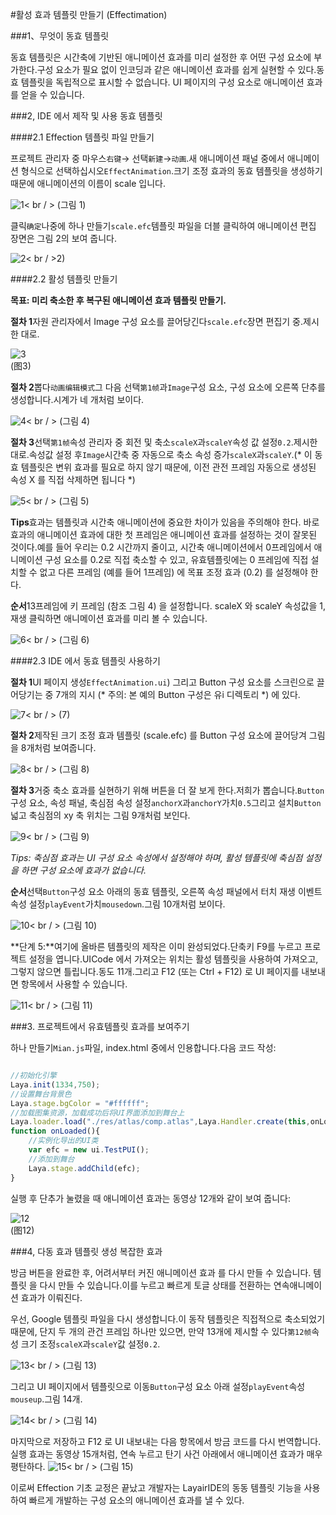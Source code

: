 #활성 효과 템플릿 만들기 (Effectimation)

###1、무엇이 동효 템플릿

동효 템플릿은 시간축에 기반된 애니메이션 효과를 미리 설정한 후 어떤 구성 요소에 부가한다.구성 요소가 필요 없이 인코딩과 같은 애니메이션 효과를 쉽게 실현할 수 있다.동효 템플릿을 독립적으로 표시할 수 없습니다. UI 페이지의 구성 요소로 애니메이션 효과를 얻을 수 있습니다.



###2, IDE 에서 제작 및 사용 동효 템플릿

####2.1 Effection 템플릿 파일 만들기

프로젝트 관리자 중 마우스`右键`-> 선택`新建`->`动画`.새 애니메이션 패널 중에서 애니메이션 형식으로 선택하십시오`EffectAnimation`.크기 조정 효과의 동효 템플릿을 생성하기 때문에 애니메이션의 이름이 scale 입니다.

![1](img/1.png)< br / > (그림 1)

클릭`确定`나중에 하나 만들기`scale.efc`템플릿 파일을 더블 클릭하여 애니메이션 편집 장면은 그림 2의 보여 줍니다.

![2](img/2.png)< br / >2)



####2.2 활성 템플릿 만들기

**목표: 미리 축소한 후 복구된 애니메이션 효과 템플릿 만들기.**

**절차 1**자원 관리자에서 Image 구성 요소를 끌어당긴다`scale.efc`장면 편집기 중.제시한 대로.

![3](img/3.png)<br/>(图3)




**절차 2**뽑다`动画编辑模式`그 다음 선택`第1帧`과`Image`구성 요소, 구성 요소에 오른쪽 단추를 생성합니다.시계가 네 개처럼 보이다.

![4](img/4.png)< br / > (그림 4)



**절차 3**선택`第1帧`속성 관리자 중 회전 및 축소`scaleX`과`scaleY`속성 값 설정`0.2`.제시한 대로.속성값 설정 후`Image`시간축 중 자동으로 축소 속성 증가`scaleX`과`scaleY`.(* 이 동효 템플릿은 변위 효과를 필요로 하지 않기 때문에, 이전 관전 프레임 자동으로 생성된 속성 X 를 직접 삭제하면 됩니다 *)

![5](img/5.png)< br / > (그림 5)

**Tips**효과는 템플릿과 시간축 애니메이션에 중요한 차이가 있음을 주의해야 한다. 바로 효과의 애니메이션 효과에 대한 첫 프레임은 애니메이션 효과를 설정하는 것이 잘못된 것이다.예를 들어 우리는 0.2 시간까지 줄이고, 시간축 애니메이션에서 0프레임에서 애니메이션 구성 요소를 0.2로 직접 축소할 수 있고, 유효템플릿에는 0 프레임에 직접 설치할 수 없고 다른 프레임 (예를 들어 1프레임) 에 목표 조정 효과 (0.2) 를 설정해야 한다.



**순서**13프레임에 키 프레임 (참조 그림 4) 을 설정합니다. scaleX 와 scaleY 속성값을 1, 재생 클릭하면 애니메이션 효과를 미리 볼 수 있습니다.

![6](img/6.png)< br / > (그림 6)



####2.3 IDE 에서 동효 템플릿 사용하기

**절차 1**UI 페이지 생성`EffectAnimation.ui`) 그리고 Button 구성 요소를 스크린으로 끌어당기는 중 7개의 지시 (* 주의: 본 예의 Button 구성은 유i 디렉토리 *) 에 있다.

![7](img/7.png)< br / > (7)



**절차 2**제작된 크기 조정 효과 템플릿 (scale.efc) 를 Button 구성 요소에 끌어당겨 그림을 8개처럼 보여줍니다.

![8](img/8.gif)< br / > (그림 8)



**절차 3**거중 축소 효과를 실현하기 위해 버튼을 더 잘 보게 한다.저희가 뽑습니다.`Button`구성 요소, 속성 패널, 축심점 속성 설정`anchorX`과`anchorY`가치`0.5`그리고 설치`Button`넓고 축심점의 xy 축 위치는 그림 9개처럼 보인다.

![9](img/9.png)< br / > (그림 9)

*Tips: 축심점 효과는 UI 구성 요소 속성에서 설정해야 하며, 활성 템플릿에 축심점 설정을 하면 구성 요소에 효과가 없습니다.*

**순서**선택`Button`구성 요소 아래의 동효 템플릿, 오른쪽 속성 패널에서 터치 재생 이벤트 속성 설정`playEvent`가치`mousedown`.그림 10개처럼 보이다.

![10](img/10.png)< br / > (그림 10)

**단계 5:**여기에 올바른 템플릿의 제작은 이미 완성되었다.단축키 F9를 누르고 프로젝트 설정을 엽니다.UICode 에서 가져오는 위치는 활성 템플릿을 사용하여 가져오고, 그렇지 않으면 틀립니다.동도 11개.그리고 F12 (또는 Ctrl + F12) 로 UI 페이지를 내보내면 항목에서 사용할 수 있습니다.

![11](img/11.gif)< br / > (그림 11)



###3. 프로젝트에서 유효템플릿 효과를 보여주기

하나 만들기`Mian.js`파일, index.html 중에서 인용합니다.다음 코드 작성:


```javascript

//初始化引擎
Laya.init(1334,750);
//设置舞台背景色
Laya.stage.bgColor = "#ffffff";
//加载图集资源，加载成功后将UI界面添加到舞台上
Laya.loader.load("./res/atlas/comp.atlas",Laya.Handler.create(this,onLoaded));
function onLoaded(){
    //实例化导出的UI类
    var efc = new ui.TestPUI();
    //添加到舞台
    Laya.stage.addChild(efc);
}

```


실행 후 단추가 눌렸을 때 애니메이션 효과는 동영상 12개와 같이 보여 줍니다:

![12](img/12.gif)<br/>(图12)







###4, 다동 효과 템플릿 생성 복잡한 효과

방금 버튼을 완료한 후, 어려서부터 커진 애니메이션 효과 를 다시 만들 수 있습니다. 템플릿 을 다시 만들 수 있습니다.이를 누르고 빠르게 토글 상태를 전환하는 연속애니메이션 효과가 이뤄진다.

우선, Google 템플릿 파일을 다시 생성합니다.이 동작 템플릿은 직접적으로 축소되었기 때문에, 단지 두 개의 관건 프레임 하나만 있으면, 만약 13개에 제시할 수 있다`第12帧`속성 크기 조정`scaleX`과`scaleY`값 설정`0.2`.

![13](img/12.png)< br / > (그림 13)



그리고 UI 페이지에서 템플릿으로 이동`Button`구성 요소 아래 설정`playEvent`속성`mouseup`.그림 14개.

![14](img/13.png)< br / > (그림 14)



마지막으로 저장하고 F12 로 UI 내보내는 다음 항목에서 방금 코드를 다시 번역합니다.실행 효과는 동영상 15개처럼, 연속 누르고 탄기 사건 아래에서 애니메이션 효과가 매우 평탄하다.
![15](img/15.gif)< br / > (그림 15)



이로써 Effection 기초 교정은 끝났고 개발자는 LayairIDE의 동동 템플릿 기능을 사용하여 빠르게 개발하는 구성 요소의 애니메이션 효과를 낼 수 있다.